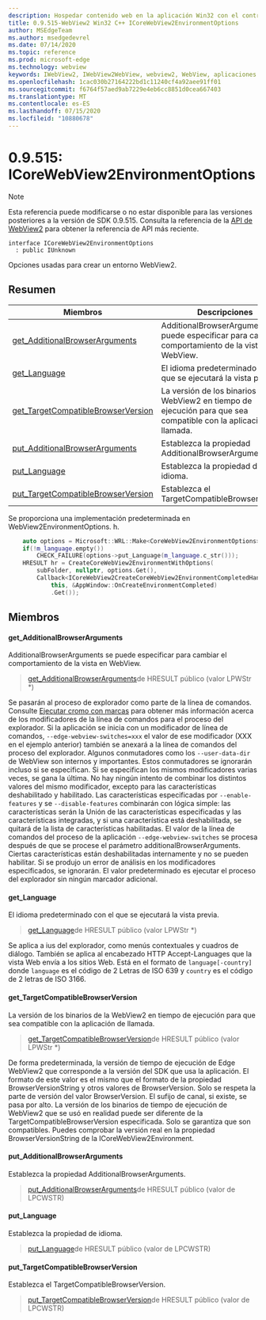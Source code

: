 ```yaml
---
description: Hospedar contenido web en la aplicación Win32 con el control Microsoft Edge WebView2
title: 0.9.515-WebView2 Win32 C++ ICoreWebView2EnvironmentOptions
author: MSEdgeTeam
ms.author: msedgedevrel
ms.date: 07/14/2020
ms.topic: reference
ms.prod: microsoft-edge
ms.technology: webview
keywords: IWebView2, IWebView2WebView, webview2, WebView, aplicaciones Win32, Win32, Edge, ICoreWebView2, ICoreWebView2Controller, control de explorador, HTML Edge
ms.openlocfilehash: 1cac030b27164222bd1c11240cf4a92aee91ff01
ms.sourcegitcommit: f6764f57aed9ab7229e4eb6cc8851d0cea667403
ms.translationtype: MT
ms.contentlocale: es-ES
ms.lasthandoff: 07/15/2020
ms.locfileid: "10880678"
---
```

# 0.9.515: ICoreWebView2EnvironmentOptions 

> [!NOTE]
> Esta referencia puede modificarse o no estar disponible para las versiones posteriores a la versión de SDK 0.9.515. Consulta la referencia de la [API de WebView2](../../../webview2-api-reference.md) para obtener la referencia de API más reciente.

```
interface ICoreWebView2EnvironmentOptions
  : public IUnknown
```

Opciones usadas para crear un entorno WebView2.

## Resumen

 Miembros                        | Descripciones
--------------------------------|---------------------------------------------
[get_AdditionalBrowserArguments](#get_additionalbrowserarguments) | AdditionalBrowserArguments se puede especificar para cambiar el comportamiento de la vista en WebView.
[get_Language](#get_language) | El idioma predeterminado con el que se ejecutará la vista previa.
[get_TargetCompatibleBrowserVersion](#get_targetcompatiblebrowserversion) | La versión de los binarios de la WebView2 en tiempo de ejecución para que sea compatible con la aplicación de llamada.
[put_AdditionalBrowserArguments](#put_additionalbrowserarguments) | Establezca la propiedad AdditionalBrowserArguments.
[put_Language](#put_language) | Establezca la propiedad de idioma.
[put_TargetCompatibleBrowserVersion](#put_targetcompatiblebrowserversion) | Establezca el TargetCompatibleBrowserVersion.

Se proporciona una implementación predeterminada en WebView2EnvironmentOptions. h.

```cpp
    auto options = Microsoft::WRL::Make<CoreWebView2EnvironmentOptions>();
    if(!m_language.empty())
        CHECK_FAILURE(options->put_Language(m_language.c_str()));
    HRESULT hr = CreateCoreWebView2EnvironmentWithOptions(
        subFolder, nullptr, options.Get(),
        Callback<ICoreWebView2CreateCoreWebView2EnvironmentCompletedHandler>(
            this, &AppWindow::OnCreateEnvironmentCompleted)
            .Get());
```

## Miembros

#### get_AdditionalBrowserArguments 

AdditionalBrowserArguments se puede especificar para cambiar el comportamiento de la vista en WebView.

> [get_AdditionalBrowserArguments](#get_additionalbrowserarguments)de HRESULT público (valor LPWStr *)

Se pasarán al proceso de explorador como parte de la línea de comandos. Consulte [Ejecutar cromo con marcas](https://aka.ms/RunChromiumWithFlags) para obtener más información acerca de los modificadores de la línea de comandos para el proceso del explorador. Si la aplicación se inicia con un modificador de línea de comandos, `--edge-webview-switches=xxx` el valor de ese modificador (XXX en el ejemplo anterior) también se anexará a la línea de comandos del proceso del explorador. Algunos conmutadores como los `--user-data-dir` de WebView son internos y importantes. Estos conmutadores se ignorarán incluso si se especifican. Si se especifican los mismos modificadores varias veces, se gana la última. No hay ningún intento de combinar los distintos valores del mismo modificador, excepto para las características deshabilitado y habilitado. Las características especificadas por `--enable-features` y se `--disable-features` combinarán con lógica simple: las características serán la Unión de las características especificadas y las características integradas, y si una característica está deshabilitada, se quitará de la lista de características habilitadas. El valor de la línea de comandos del proceso de la aplicación `--edge-webview-switches` se procesa después de que se procese el parámetro additionalBrowserArguments. Ciertas características están deshabilitadas internamente y no se pueden habilitar. Si se produjo un error de análisis en los modificadores especificados, se ignorarán. El valor predeterminado es ejecutar el proceso del explorador sin ningún marcador adicional.

#### get_Language 

El idioma predeterminado con el que se ejecutará la vista previa.

> [get_Language](#get_language)de HRESULT público (valor LPWStr *)

Se aplica a ius del explorador, como menús contextuales y cuadros de diálogo. También se aplica al encabezado HTTP Accept-Languages que la vista Web envía a los sitios Web. Está en el formato de `language[-country]` donde `language` es el código de 2 Letras de ISO 639 y `country` es el código de 2 letras de ISO 3166.

#### get_TargetCompatibleBrowserVersion 

La versión de los binarios de la WebView2 en tiempo de ejecución para que sea compatible con la aplicación de llamada.

> [get_TargetCompatibleBrowserVersion](#get_targetcompatiblebrowserversion)de HRESULT público (valor LPWStr *)

De forma predeterminada, la versión de tiempo de ejecución de Edge WebView2 que corresponde a la versión del SDK que usa la aplicación. El formato de este valor es el mismo que el formato de la propiedad BrowserVersionString y otros valores de BrowserVersion. Solo se respeta la parte de versión del valor BrowserVersion. El sufijo de canal, si existe, se pasa por alto. La versión de los binarios de tiempo de ejecución de WebView2 que se usó en realidad puede ser diferente de la TargetCompatibleBrowserVersion especificada. Solo se garantiza que son compatibles. Puedes comprobar la versión real en la propiedad BrowserVersionString de la ICoreWebView2Environment.

#### put_AdditionalBrowserArguments 

Establezca la propiedad AdditionalBrowserArguments.

> [put_AdditionalBrowserArguments](#put_additionalbrowserarguments)de HRESULT público (valor de LPCWSTR)

#### put_Language 

Establezca la propiedad de idioma.

> [put_Language](#put_language)de HRESULT público (valor de LPCWSTR)

#### put_TargetCompatibleBrowserVersion 

Establezca el TargetCompatibleBrowserVersion.

> [put_TargetCompatibleBrowserVersion](#put_targetcompatiblebrowserversion)de HRESULT público (valor de LPCWSTR)

